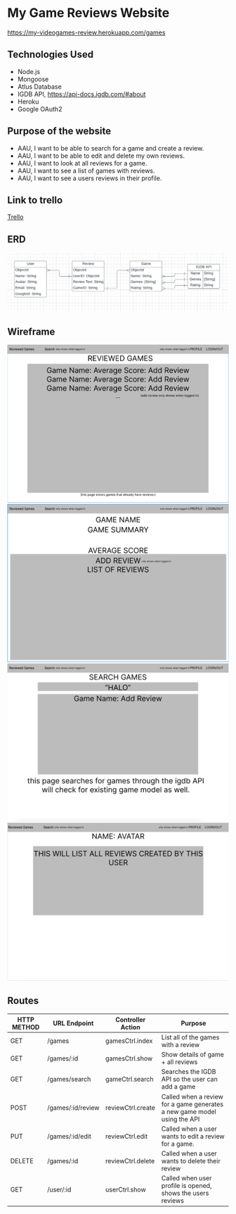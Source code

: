 # My Game Reviews Website
https://my-videogames-review.herokuapp.com/games
## Technologies Used
* Node.js
* Mongoose
* Atlus Database
* IGDB API, https://api-docs.igdb.com/#about
* Heroku
* Google OAuth2
## Purpose of the website
* AAU, I want to be able to search for a game and create a review.
* AAU, I want to be able to edit and delete my own reviews.
* AAU, I want to look at all reviews for a game.
* AAU, I want to see a list of games with reviews.
* AAU, I want to see a users reviews in their profile.
## Link to trello
[Trello](https://trello.com/invite/b/4GTeRKv7/2fd075d16375be05be3014c841cdbeba/project-2-games-review-website)
## ERD
![ERD](https://github.com/sapalombo21/SEIR-P2-Fullstack/blob/main/public/images/Screen%20Shot%202022-04-08%20at%2012.42.40%20PM.png)
## Wireframe
![wireframe1](public/images/74EF89A1-A90F-47E7-8CDD-29253C499A88.jpeg)
![wireframe2](public/images/72080742-B3EA-40E6-BBCC-4DB92924F44B.jpeg)
![wireframe3](public/images/B52F1E7E-7654-47B5-9BF8-12AB8AB3A9B3.jpeg)
![wireframe4](public/images/BBC307DF-9E98-4EBB-9413-861F64FA3BC8.jpeg)
## Routes
| HTTP METHOD | URL Endpoint      | Controller Action | Purpose                                                                  |
|-------------|-------------------|-------------------|--------------------------------------------------------------------------|
| GET         | /games            | gamesCtrl.index   | List all of the games with a review                                      |
| GET         | /games/:id        | gamesCtrl.show    | Show details of game + all reviews                                       |
| GET         | /games/search     | gameCtrl.search   | Searches the IGDB API so the user can add a game                         |
| POST        | /games/:id/review | reviewCtrl.create | Called when a review for a game generates a new game model using the API |
| PUT         | /games/:id/edit   | reviewCtrl.edit   | Called when a user wants to edit a review for a game.                    |
| DELETE      | /games/:id        | reviewCtrl.delete | Called when a user wants to delete their review                          |
| GET         | /user/:id         | userCtrl.show     | Called when user profile is opened, shows the users reviews              |
